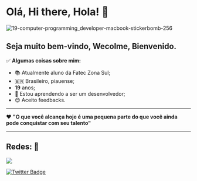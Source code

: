 # Olá, Hi there, Hola!  🎯


![19-computer-programming_developer-macbook-stickerbomb-256](https://user-images.githubusercontent.com/67933145/111560014-61b0dd80-8770-11eb-8434-5d110d395469.png)


## Seja muito bem-vindo, Wecolme, Bienvenido.  


✅ **Algumas coisas sobre mim:** 

- 📚  Atualmente aluno da Fatec Zona Sul; 
- 🇧🇷  Brasileiro, piauense;
- **19** anos;  
- 📖 Estou aprendendo a ser um desenvolvedor; 
- 😊 Aceito feedbacks.  

*** 

❤️ **"O que você alcança hoje é uma pequena parte do que você ainda pode conquistar com seu talento"** 

*** 

## **Redes:**  📱

<div>
  <a href="https://www.linkedin.com/in/marcosfelipesl/" target="_blank"><img src="https://img.shields.io/badge/-LinkedIn-%230077B5?style=for-the-badge&logo=linkedin&logoColor=white" target="_blank"></a>
</div>


[![Twitter Badge](https://img.shields.io/badge/-@marcos_sl20-1ca0f1?style=flat-square&labelColor=1ca0f1&logo=twitter&logoColor=white&link=https://twitter.com/marcos_sl20)](https://twitter.com/marcos_sl20)
